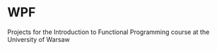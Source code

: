 WPF
===

Projects for the Introduction to Functional Programming course at the University of Warsaw
